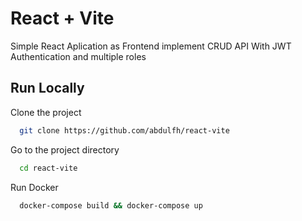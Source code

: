 # React + Vite

Simple React Aplication as Frontend implement CRUD API With JWT Authentication and multiple roles

## Run Locally

Clone the project

```bash
  git clone https://github.com/abdulfh/react-vite
```

Go to the project directory

```bash
  cd react-vite
```

Run Docker

```bash
  docker-compose build && docker-compose up
```